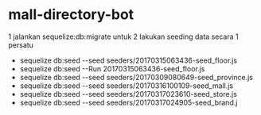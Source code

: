 # mall-directory-bot
1 jalankan sequelize:db:migrate untuk
2 lakukan seeding data secara 1 persatu
- sequelize db:seed --seed seeders/20170315063436-seed_floor.js
- sequelize db:seed --Run 20170315063436-seed_floor.js
- sequelize db:seed --seed seeders/20170309080649-seed_province.js
- sequelize db:seed --seed seeders/20170316100109-seed_mall.js
- sequelize db:seed --seed seeders/20170317023610-seed_store.js
- sequelize db:seed --seed seeders/20170317024905-seed_brand.j
